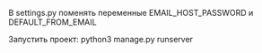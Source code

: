  
В settings.py поменять переменные EMAIL_HOST_PASSWORD и DEFAULT_FROM_EMAIL

Запустить проект: python3 manage.py runserver
